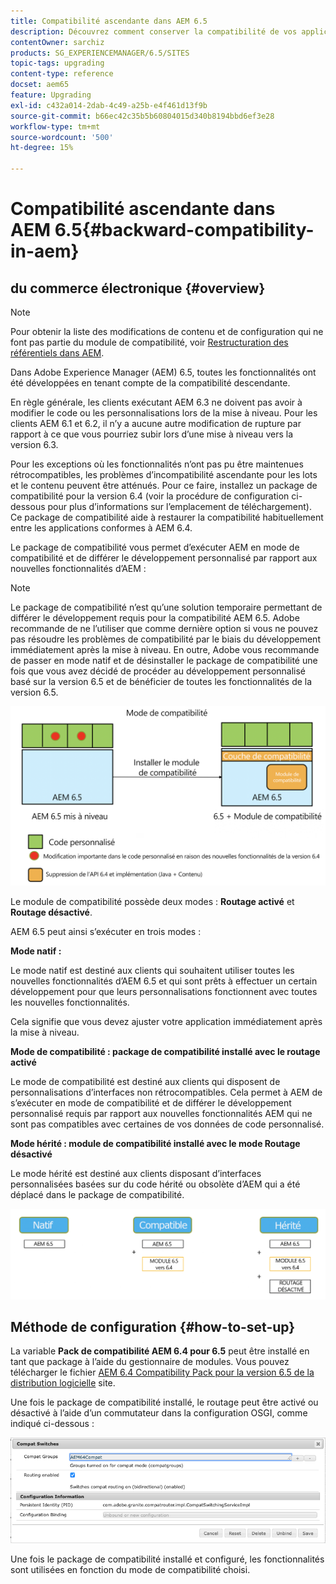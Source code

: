```yaml
---
title: Compatibilité ascendante dans AEM 6.5
description: Découvrez comment conserver la compatibilité de vos applications et configurations avec Adobe Experience Manager (AEM) 6.5
contentOwner: sarchiz
products: SG_EXPERIENCEMANAGER/6.5/SITES
topic-tags: upgrading
content-type: reference
docset: aem65
feature: Upgrading
exl-id: c432a014-2dab-4c49-a25b-e4f461d13f9b
source-git-commit: b66ec42c35b5b60804015d340b8194bbd6ef3e28
workflow-type: tm+mt
source-wordcount: '500'
ht-degree: 15%

---
```


# Compatibilité ascendante dans AEM 6.5{#backward-compatibility-in-aem}

## du commerce électronique {#overview}

>[!NOTE]
>
>Pour obtenir la liste des modifications de contenu et de configuration qui ne font pas partie du module de compatibilité, voir [Restructuration des référentiels dans AEM](/help/sites-deploying/repository-restructuring.md).

Dans Adobe Experience Manager (AEM) 6.5, toutes les fonctionnalités ont été développées en tenant compte de la compatibilité descendante.

En règle générale, les clients exécutant AEM 6.3 ne doivent pas avoir à modifier le code ou les personnalisations lors de la mise à niveau. Pour les clients AEM 6.1 et 6.2, il n’y a aucune autre modification de rupture par rapport à ce que vous pourriez subir lors d’une mise à niveau vers la version 6.3.

Pour les exceptions où les fonctionnalités n’ont pas pu être maintenues rétrocompatibles, les problèmes d’incompatibilité ascendante pour les lots et le contenu peuvent être atténués. Pour ce faire, installez un package de compatibilité pour la version 6.4 (voir la procédure de configuration ci-dessous pour plus d’informations sur l’emplacement de téléchargement). Ce package de compatibilité aide à restaurer la compatibilité habituellement entre les applications conformes à AEM 6.4.

Le package de compatibilité vous permet d’exécuter AEM en mode de compatibilité et de différer le développement personnalisé par rapport aux nouvelles fonctionnalités d’AEM :

>[!NOTE]
>
>Le package de compatibilité n’est qu’une solution temporaire permettant de différer le développement requis pour la compatibilité AEM 6.5. Adobe recommande de ne l’utiliser que comme dernière option si vous ne pouvez pas résoudre les problèmes de compatibilité par le biais du développement immédiatement après la mise à niveau. En outre, Adobe vous recommande de passer en mode natif et de désinstaller le package de compatibilité une fois que vous avez décidé de procéder au développement personnalisé basé sur la version 6.5 et de bénéficier de toutes les fonctionnalités de la version 6.5.

![sase](assets/sase.png)

Le module de compatibilité possède deux modes : **Routage activé** et **Routage désactivé**.

AEM 6.5 peut ainsi s’exécuter en trois modes :

**Mode natif :**

Le mode natif est destiné aux clients qui souhaitent utiliser toutes les nouvelles fonctionnalités d’AEM 6.5 et qui sont prêts à effectuer un certain développement pour que leurs personnalisations fonctionnent avec toutes les nouvelles fonctionnalités.

Cela signifie que vous devez ajuster votre application immédiatement après la mise à niveau.

**Mode de compatibilité : package de compatibilité installé avec le routage activé**

Le mode de compatibilité est destiné aux clients qui disposent de personnalisations d’interfaces non rétrocompatibles. Cela permet à AEM de s’exécuter en mode de compatibilité et de différer le développement personnalisé requis par rapport aux nouvelles fonctionnalités AEM qui ne sont pas compatibles avec certaines de vos données de code personnalisé.

**Mode hérité : module de compatibilité installé avec le mode Routage désactivé**

Le mode hérité est destiné aux clients disposant d’interfaces personnalisées basées sur du code hérité ou obsolète d’AEM qui a été déplacé dans le package de compatibilité.

![sapte](assets/sapte.png)

## Méthode de configuration {#how-to-set-up}

La variable **Pack de compatibilité AEM 6.4 pour 6.5** peut être installé en tant que package à l’aide du gestionnaire de modules. Vous pouvez télécharger le fichier [AEM 6.4 Compatibility Pack pour la version 6.5 de la distribution logicielle](https://experience.adobe.com/#/downloads/content/software-distribution/en/aem.html?fulltext=compat*&amp;orderby=%40jcr%3Acontent%2Fjcr%3AlastModified&amp;orderby.sort=desc&amp;layout=list&amp;p.offset=0&amp;p.limit=20&amp;package=%2Fcontent%2Fsoftware-distribution%2Fen%2Fdetails.html%2Fcontent%2Fdam%2Faem%2Fpublic%2Fadobe%2Fpackages%2Fcq650%2Fcompatpack%2Faem-compat-cq65-to-cq64) site.

Une fois le package de compatibilité installé, le routage peut être activé ou désactivé à l’aide d’un commutateur dans la configuration OSGI, comme indiqué ci-dessous :

![Sélecteurs de compatibilité](assets/compat-switches.png)

Une fois le package de compatibilité installé et configuré, les fonctionnalités sont utilisées en fonction du mode de compatibilité choisi.
